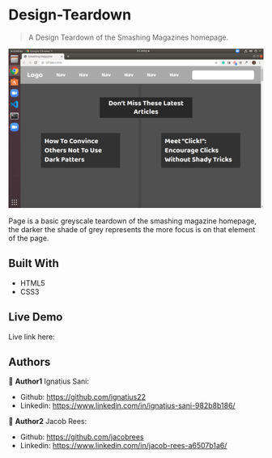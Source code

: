 # Design-Teardown

> A Design Teardown of the Smashing Magazines homepage.

![](images/screenshot.png)

Page is a basic greyscale teardown of the smashing magazine homepage, the darker the shade of grey represents the more focus is on that element of the page. 

## Built With

- HTML5
- CSS3


## Live Demo

Live link here: 



## Authors

👤 **Author1**
Ignatius Sani:
- Github: https://github.com/ignatius22 
- Linkedin: https://www.linkedin.com/in/ignatius-sani-982b8b186/  

👤 **Author2**
Jacob Rees:
- Github: https://github.com/jacobrees
- Linkedin: https://www.linkedin.com/in/jacob-rees-a6507b1a6/
